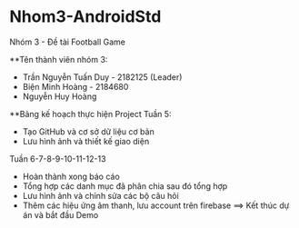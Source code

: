 # Nhom3-AndroidStd
Nhóm 3 - Đề tài Football Game

**Tên thành viên nhóm 3:
+ Trần Nguyễn Tuấn Duy - 2182125 (Leader)
+ Biện Minh Hoàng - 2184680
+ Nguyễn Huy Hoàng

**Bảng kế hoạch thực hiện Project 
Tuần 5:
+ Tạo GitHub và cơ sở dữ liệu cơ bản
+ Lưu hình ảnh và thiết kế giao diện

Tuần 6-7-8-9-10-11-12-13
+ Hoàn thành xong báo cáo
+ Tổng hợp các danh mục đã phân chia sau đó tổng hợp
+ Lưu hình ảnh và chỉnh sửa các bộ câu hỏi
+ Thêm các hiệu ứng âm thanh, lưu account trên firebase
==> Kết thúc dự án và bắt đầu Demo


